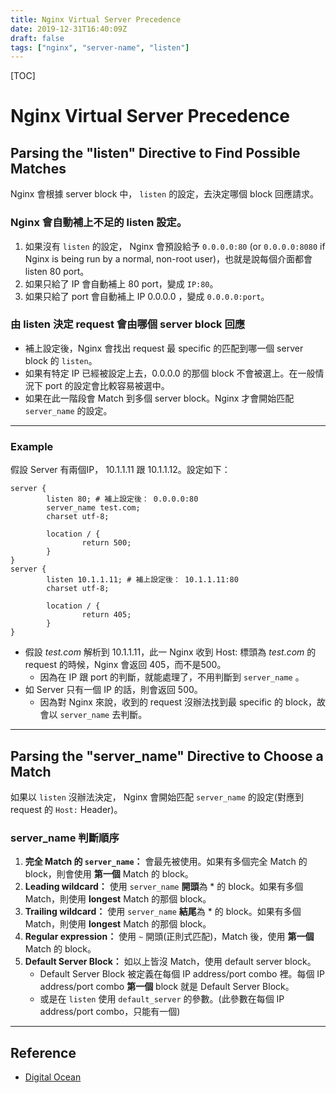 ```yaml
---
title: Nginx Virtual Server Precedence
date: 2019-12-31T16:40:09Z
draft: false
tags: ["nginx", "server-name", "listen"]
---
```

[TOC]
# Nginx Virtual Server Precedence
## Parsing the "listen" Directive to Find Possible Matches
Nginx 會根據 server block 中， `listen` 的設定，去決定哪個 block 回應請求。
### Nginx 會自動補上不足的 listen 設定。
1. 如果沒有 `listen` 的設定， Nginx 會預設給予 `0.0.0.0:80` (or `0.0.0.0:8080` if Nginx is being run by a normal, non-root user)，也就是說每個介面都會 listen 80 port。
2. 如果只給了 IP 會自動補上 80 port，變成 `IP:80`。
3. 如果只給了 port 會自動補上 IP 0.0.0.0 ，變成 `0.0.0.0:port`。

### 由 listen 決定 request 會由哪個 server block 回應
- 補上設定後，Nginx 會找出 request 最 specific 的匹配到哪一個 server block 的 `listen`。
- 如果有特定 IP 已經被設定上去，0.0.0.0 的那個 block 不會被選上。在一般情況下 port 的設定會比較容易被選中。
- 如果在此一階段會 Match 到多個 server block。Nginx 才會開始匹配 `server_name` 的設定。

---
### Example
假設 Server 有兩個IP， 10.1.1.11 跟 10.1.1.12。設定如下：
```nginx
server {
        listen 80; # 補上設定後： 0.0.0.0:80
        server_name test.com;
        charset utf-8;

        location / {
                return 500;
        }
}
server {
        listen 10.1.1.11; # 補上設定後： 10.1.1.11:80
        charset utf-8;

        location / {
                return 405;
        }
}
```
- 假設 *test.com* 解析到 10.1.1.11，此一 Nginx 收到 Host: 標頭為 *test.com* 的 request 的時候，Nginx 會返回 405，而不是500。
  - 因為在 IP 跟 port 的判斷，就能處理了，不用判斷到 `server_name` 。
- 如 Server 只有一個 IP 的話，則會返回 500。
  - 因為對 Nginx 來說，收到的 request 沒辦法找到最 specific 的 block，故會以 `server_name` 去判斷。

---
## Parsing the "server_name" Directive to Choose a Match
如果以 `listen` 沒辦法決定， Nginx 會開始匹配 `server_name` 的設定(對應到 request 的 `Host:` Header)。
### server_name 判斷順序
1. **完全 Match 的 `server_name`：** 會最先被使用。如果有多個完全 Match 的 block，則會使用 **第一個** Match 的 block。
2. **Leading wildcard：** 使用 `server_name` **開頭**為 \* 的 block。如果有多個 Match，則使用 **longest** Match 的那個 block。
3. **Trailing wildcard：** 使用 `server_name` **結尾**為 \* 的 block。如果有多個 Match，則使用 **longest** Match 的那個 block。
4. **Regular expression：** 使用 `~` 開頭(正則式匹配)，Match 後，使用 **第一個** Match 的 block。
5. **Default Server Block：** 如以上皆沒 Match，使用 default server block。
   - Default Server Block 被定義在每個 IP address/port combo 裡。每個 IP address/port combo **第一個** block 就是 Default Server Block。
   - 或是在 `listen` 使用 `default_server` 的參數。(此參數在每個 IP address/port combo，只能有一個)

---
## Reference
- [Digital Ocean](https://www.digitalocean.com/community/tutorials/understanding-nginx-server-and-location-block-selection-algorithms "Digital Ocean")